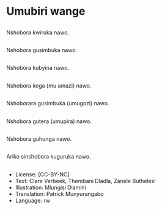 # Umubiri wange

##
Nshobora kwiruka nawo.

##
Nshobora gusimbuka nawo.

##
Nshobora kubyina nawo.

##
Nshobora koga (mu amazi) nawo.

##
Nshoborara gusimbuka (umugozi) nawo.

##
Nshobora gutera (umupira) nawo.

##
Nshobora guhunga nawo.

##
Ariko sinshobora kuguruka nawo.

##
* License: [CC-BY-NC]
* Text: Clare Verbeek, Thembani Dladla, Zanele Buthelezi
* Illustration: Mlungisi Dlamini
* Translation: Patrick Munyurangabo
* Language: rw
